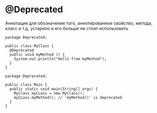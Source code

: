 # @Deprecated

Аннотация для обозначения того, аннотированное свойство, метода, класс и т.д. устарело и его больше не стоит использовать

```
package Deprecated;

public class MyClass {
  @Deprecated
  public void myMethod () {
    System.out.println("Hello from myMethod");
  }
}
```

```
package Deprecated;

public class Main {
  public static void main(String[] args) {
    MyClass myCLass = new MyClass();
    myCLass.myMethod(); // 'myMethod()' is deprecated 
  }
}
```

